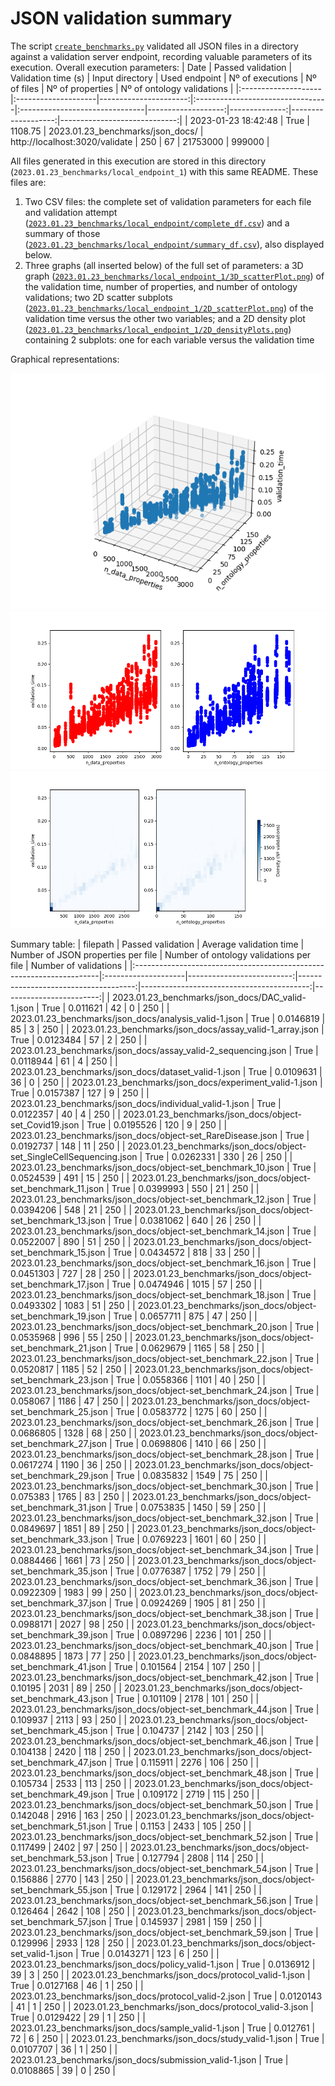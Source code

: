 # JSON validation summary
The script [``create_benchmarks.py``](https://github.com/EbiEga/ega-metadata-schema/blob/main/.github/scripts/create_benchmarks.py) validated all JSON files in a directory against a validation server endpoint, recording valuable parameters of its execution.
Overall execution parameters:
| Date                | Passed validation   |   Validation time (s) | Input directory                  | Used endpoint                  |   Nº of executions |   Nº of files |   Nº of properties |   Nº of ontology validations |
|:--------------------|:--------------------|----------------------:|:---------------------------------|:-------------------------------|-------------------:|--------------:|-------------------:|-----------------------------:|
| 2023-01-23 18:42:48 | True                |               1108.75 | 2023.01.23_benchmarks/json_docs/ | http://localhost:3020/validate |                250 |            67 |           21753000 |                       999000 |

All files generated in this execution are stored in this directory (``2023.01.23_benchmarks/local_endpoint_1``) with this same README. These files are:
1. Two CSV files: the complete set of validation parameters for each file and validation attempt ([``2023.01.23_benchmarks/local_endpoint/complete_df.csv``](summary_df.csv)) and a summary of those ([``2023.01.23_benchmarks/local_endpoint/summary_df.csv``](summary_df.csv)), also displayed below.
2. Three graphs (all inserted below) of the full set of parameters: a 3D graph ([``2023.01.23_benchmarks/local_endpoint_1/3D_scatterPlot.png``](3D_scatterPlot.png)) of the validation time, number of properties, and number of ontology validations; two 2D scatter subplots ([``2023.01.23_benchmarks/local_endpoint_1/2D_scatterPlot.png``](2D_scatterPlot.png)) of the validation time versus the other two variables; and a 2D density plot ([``2023.01.23_benchmarks/local_endpoint_1/2D_densityPlots.png``](2D_densityPlots.png)) containing 2 subplots: one for each variable versus the validation time

Graphical representations:

![3D Scatter plot](3D_scatterPlot.png)
![2D Scatter plots](2D_scatterPlot.png)
![2D Density plot](2D_densityPlots.png)

Summary table:
| filepath                                                             | Passed validation   |   Average validation time |   Number of JSON properties per file |   Number of ontology validations per file |   Number of validations |
|:---------------------------------------------------------------------|:--------------------|--------------------------:|-------------------------------------:|------------------------------------------:|------------------------:|
| 2023.01.23_benchmarks/json_docs/DAC_valid-1.json                     | True                |                 0.011621  |                                   42 |                                         0 |                     250 |
| 2023.01.23_benchmarks/json_docs/analysis_valid-1.json                | True                |                 0.0146819 |                                   85 |                                         3 |                     250 |
| 2023.01.23_benchmarks/json_docs/assay_valid-1_array.json             | True                |                 0.0123484 |                                   57 |                                         2 |                     250 |
| 2023.01.23_benchmarks/json_docs/assay_valid-2_sequencing.json        | True                |                 0.0118944 |                                   61 |                                         4 |                     250 |
| 2023.01.23_benchmarks/json_docs/dataset_valid-1.json                 | True                |                 0.0109631 |                                   36 |                                         0 |                     250 |
| 2023.01.23_benchmarks/json_docs/experiment_valid-1.json              | True                |                 0.0157387 |                                  127 |                                         9 |                     250 |
| 2023.01.23_benchmarks/json_docs/individual_valid-1.json              | True                |                 0.0122357 |                                   40 |                                         4 |                     250 |
| 2023.01.23_benchmarks/json_docs/object-set_Covid19.json              | True                |                 0.0195526 |                                  120 |                                         9 |                     250 |
| 2023.01.23_benchmarks/json_docs/object-set_RareDisease.json          | True                |                 0.0192737 |                                  148 |                                        11 |                     250 |
| 2023.01.23_benchmarks/json_docs/object-set_SingleCellSequencing.json | True                |                 0.0262331 |                                  330 |                                        26 |                     250 |
| 2023.01.23_benchmarks/json_docs/object-set_benchmark_10.json         | True                |                 0.0524539 |                                  491 |                                        15 |                     250 |
| 2023.01.23_benchmarks/json_docs/object-set_benchmark_11.json         | True                |                 0.0399993 |                                  550 |                                        21 |                     250 |
| 2023.01.23_benchmarks/json_docs/object-set_benchmark_12.json         | True                |                 0.0394206 |                                  548 |                                        21 |                     250 |
| 2023.01.23_benchmarks/json_docs/object-set_benchmark_13.json         | True                |                 0.0381062 |                                  640 |                                        26 |                     250 |
| 2023.01.23_benchmarks/json_docs/object-set_benchmark_14.json         | True                |                 0.0522007 |                                  890 |                                        51 |                     250 |
| 2023.01.23_benchmarks/json_docs/object-set_benchmark_15.json         | True                |                 0.0434572 |                                  818 |                                        33 |                     250 |
| 2023.01.23_benchmarks/json_docs/object-set_benchmark_16.json         | True                |                 0.0451303 |                                  727 |                                        28 |                     250 |
| 2023.01.23_benchmarks/json_docs/object-set_benchmark_17.json         | True                |                 0.0474946 |                                 1015 |                                        57 |                     250 |
| 2023.01.23_benchmarks/json_docs/object-set_benchmark_18.json         | True                |                 0.0493302 |                                 1083 |                                        51 |                     250 |
| 2023.01.23_benchmarks/json_docs/object-set_benchmark_19.json         | True                |                 0.0657711 |                                  875 |                                        47 |                     250 |
| 2023.01.23_benchmarks/json_docs/object-set_benchmark_20.json         | True                |                 0.0535968 |                                  996 |                                        55 |                     250 |
| 2023.01.23_benchmarks/json_docs/object-set_benchmark_21.json         | True                |                 0.0629679 |                                 1165 |                                        58 |                     250 |
| 2023.01.23_benchmarks/json_docs/object-set_benchmark_22.json         | True                |                 0.0520817 |                                 1185 |                                        52 |                     250 |
| 2023.01.23_benchmarks/json_docs/object-set_benchmark_23.json         | True                |                 0.0558366 |                                 1101 |                                        40 |                     250 |
| 2023.01.23_benchmarks/json_docs/object-set_benchmark_24.json         | True                |                 0.058067  |                                 1186 |                                        47 |                     250 |
| 2023.01.23_benchmarks/json_docs/object-set_benchmark_25.json         | True                |                 0.0583772 |                                 1275 |                                        60 |                     250 |
| 2023.01.23_benchmarks/json_docs/object-set_benchmark_26.json         | True                |                 0.0686805 |                                 1328 |                                        68 |                     250 |
| 2023.01.23_benchmarks/json_docs/object-set_benchmark_27.json         | True                |                 0.0698806 |                                 1410 |                                        66 |                     250 |
| 2023.01.23_benchmarks/json_docs/object-set_benchmark_28.json         | True                |                 0.0617274 |                                 1190 |                                        36 |                     250 |
| 2023.01.23_benchmarks/json_docs/object-set_benchmark_29.json         | True                |                 0.0835832 |                                 1549 |                                        75 |                     250 |
| 2023.01.23_benchmarks/json_docs/object-set_benchmark_30.json         | True                |                 0.075383  |                                 1765 |                                        83 |                     250 |
| 2023.01.23_benchmarks/json_docs/object-set_benchmark_31.json         | True                |                 0.0753835 |                                 1450 |                                        59 |                     250 |
| 2023.01.23_benchmarks/json_docs/object-set_benchmark_32.json         | True                |                 0.0849697 |                                 1851 |                                        89 |                     250 |
| 2023.01.23_benchmarks/json_docs/object-set_benchmark_33.json         | True                |                 0.0769223 |                                 1601 |                                        60 |                     250 |
| 2023.01.23_benchmarks/json_docs/object-set_benchmark_34.json         | True                |                 0.0884466 |                                 1661 |                                        73 |                     250 |
| 2023.01.23_benchmarks/json_docs/object-set_benchmark_35.json         | True                |                 0.0776387 |                                 1752 |                                        79 |                     250 |
| 2023.01.23_benchmarks/json_docs/object-set_benchmark_36.json         | True                |                 0.0922309 |                                 1983 |                                        99 |                     250 |
| 2023.01.23_benchmarks/json_docs/object-set_benchmark_37.json         | True                |                 0.0924269 |                                 1905 |                                        81 |                     250 |
| 2023.01.23_benchmarks/json_docs/object-set_benchmark_38.json         | True                |                 0.0988171 |                                 2027 |                                        98 |                     250 |
| 2023.01.23_benchmarks/json_docs/object-set_benchmark_39.json         | True                |                 0.0897296 |                                 2236 |                                       101 |                     250 |
| 2023.01.23_benchmarks/json_docs/object-set_benchmark_40.json         | True                |                 0.0848895 |                                 1873 |                                        77 |                     250 |
| 2023.01.23_benchmarks/json_docs/object-set_benchmark_41.json         | True                |                 0.101564  |                                 2154 |                                       107 |                     250 |
| 2023.01.23_benchmarks/json_docs/object-set_benchmark_42.json         | True                |                 0.10195   |                                 2031 |                                        89 |                     250 |
| 2023.01.23_benchmarks/json_docs/object-set_benchmark_43.json         | True                |                 0.101109  |                                 2178 |                                       101 |                     250 |
| 2023.01.23_benchmarks/json_docs/object-set_benchmark_44.json         | True                |                 0.109937  |                                 2113 |                                        93 |                     250 |
| 2023.01.23_benchmarks/json_docs/object-set_benchmark_45.json         | True                |                 0.104737  |                                 2142 |                                       103 |                     250 |
| 2023.01.23_benchmarks/json_docs/object-set_benchmark_46.json         | True                |                 0.104138  |                                 2420 |                                       118 |                     250 |
| 2023.01.23_benchmarks/json_docs/object-set_benchmark_47.json         | True                |                 0.115911  |                                 2276 |                                       106 |                     250 |
| 2023.01.23_benchmarks/json_docs/object-set_benchmark_48.json         | True                |                 0.105734  |                                 2533 |                                       113 |                     250 |
| 2023.01.23_benchmarks/json_docs/object-set_benchmark_49.json         | True                |                 0.109172  |                                 2719 |                                       115 |                     250 |
| 2023.01.23_benchmarks/json_docs/object-set_benchmark_50.json         | True                |                 0.142048  |                                 2916 |                                       163 |                     250 |
| 2023.01.23_benchmarks/json_docs/object-set_benchmark_51.json         | True                |                 0.1153    |                                 2433 |                                       105 |                     250 |
| 2023.01.23_benchmarks/json_docs/object-set_benchmark_52.json         | True                |                 0.117499  |                                 2402 |                                        97 |                     250 |
| 2023.01.23_benchmarks/json_docs/object-set_benchmark_53.json         | True                |                 0.127794  |                                 2808 |                                       114 |                     250 |
| 2023.01.23_benchmarks/json_docs/object-set_benchmark_54.json         | True                |                 0.156886  |                                 2770 |                                       143 |                     250 |
| 2023.01.23_benchmarks/json_docs/object-set_benchmark_55.json         | True                |                 0.129172  |                                 2964 |                                       141 |                     250 |
| 2023.01.23_benchmarks/json_docs/object-set_benchmark_56.json         | True                |                 0.126464  |                                 2642 |                                       108 |                     250 |
| 2023.01.23_benchmarks/json_docs/object-set_benchmark_57.json         | True                |                 0.145937  |                                 2981 |                                       159 |                     250 |
| 2023.01.23_benchmarks/json_docs/object-set_benchmark_59.json         | True                |                 0.129996  |                                 2933 |                                       128 |                     250 |
| 2023.01.23_benchmarks/json_docs/object-set_valid-1.json              | True                |                 0.0143271 |                                  123 |                                         6 |                     250 |
| 2023.01.23_benchmarks/json_docs/policy_valid-1.json                  | True                |                 0.0136912 |                                   39 |                                         3 |                     250 |
| 2023.01.23_benchmarks/json_docs/protocol_valid-1.json                | True                |                 0.0127168 |                                   46 |                                         1 |                     250 |
| 2023.01.23_benchmarks/json_docs/protocol_valid-2.json                | True                |                 0.0120143 |                                   41 |                                         1 |                     250 |
| 2023.01.23_benchmarks/json_docs/protocol_valid-3.json                | True                |                 0.0129422 |                                   29 |                                         1 |                     250 |
| 2023.01.23_benchmarks/json_docs/sample_valid-1.json                  | True                |                 0.012761  |                                   72 |                                         6 |                     250 |
| 2023.01.23_benchmarks/json_docs/study_valid-1.json                   | True                |                 0.0107707 |                                   36 |                                         1 |                     250 |
| 2023.01.23_benchmarks/json_docs/submission_valid-1.json              | True                |                 0.0108865 |                                   39 |                                         0 |                     250 |